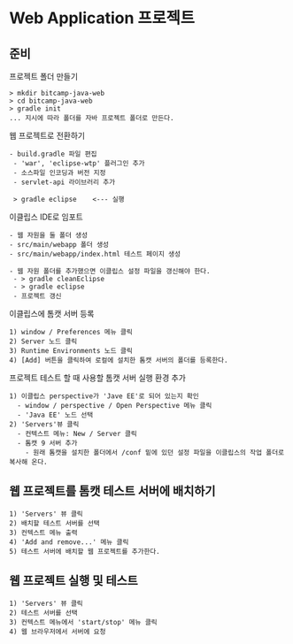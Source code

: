 # Web Application 프로젝트

## 준비

프로젝트 폴더 만들기
```
> mkdir bitcamp-java-web
> cd bitcamp-java-web
> gradle init
... 지시에 따라 폴더를 자바 프로젝트 폴더로 만든다.
```

웹 프로젝트로 전환하기
```
- build.gradle 파일 편집
 - 'war', 'eclipse-wtp' 플러그인 추가
 - 소스파일 인코딩과 버전 지정
 - servlet-api 라이브러리 추가
 
 > gradle eclipse    <--- 실행
 ```
 
 이클립스 IDE로 임포트
 ```
- 웹 자원을 둘 폴더 생성
 - src/main/webapp 폴더 생성
 - src/main/webapp/index.html 테스트 페이지 생성
 
- 웹 자원 폴더를 추가했으면 이클립스 설정 파일을 갱신해야 한다. 
  - > gradle cleanEclipse
  - > gradle eclipse
  - 프로젝트 갱신
 ```
 
이클립스에 톰캣 서버 등록
```
1) window / Preferences 메뉴 클릭
2) Server 노드 클릭
3) Runtime Environments 노드 클릭
4) [Add] 버튼을 클릭하여 로컬에 설치한 톰캣 서버의 폴더를 등록한다.
```

프로젝트 테스트 할 때 사용할 톰캣 서버 실행 환경 추가
```
1) 이클립스 perspective가 'Jave EE'로 되어 있는지 확인
  - window / perspective / Open Perspective 메뉴 클릭
  - 'Java EE' 노드 선택
2) 'Servers'뷰 클릭
  - 컨텍스트 메뉴: New / Server 클릭
  - 톰캣 9 서버 추가
    - 원래 톰캣을 설치한 폴더에서 /conf 밑에 있던 설정 파일을 이클립스의 작업 폴더로 복사해 온다.     
```

## 웹 프로젝트를 톰캣 테스트 서버에 배치하기

```
1) 'Servers' 뷰 클릭
2) 배치할 테스트 서버를 선택
3) 컨텍스트 메뉴 출력
4) 'Add and remove...' 메뉴 클릭
5) 테스트 서버에 배치할 웹 프로젝트를 추가한다.
```

## 웹 프로젝트 실행 및 테스트

```
1) 'Servers' 뷰 클릭
2) 테스트 서버를 선택
3) 컨텍스트 메뉴에서 'start/stop' 메뉴 클릭
4) 웹 브라우저에서 서버에 요청
```











